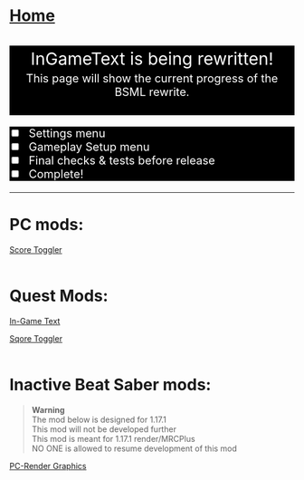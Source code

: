 # [Home](https://cgray1234.github.io/index.html)  
<br/>

<div style="background-color: black; text-align: center; font-size:30px; padding:5px; color:white">InGameText is being rewritten!</div>
<div style="background-color: black; text-align: center; font-size:20px; color:white">This page will show the current progress of the BSML rewrite.</div>
<div style="background-color: black; text-align: center; font-size:20px; color:white">ㅤ</div>  
<div style="background-color: black; font-size:20px; color:white">

- [ ] Settings menu </br>
- [ ] Gameplay Setup menu  </br>
- [ ] Final checks & tests before release  </br>
- [ ] Complete!  </br>
</div>

---


# PC mods:  
[Score Toggler](https://github.com/CGray1234/ScoreToggler-PC/)  
<br/>

# Quest Mods:
[In-Game Text](https://github.com/CGray1234/InGameText)

[Sqore Toggler](https://github.com/CGray1234/SqoreToggler)  
<br/>

# Inactive Beat Saber mods:  
>**Warning**  
>The mod below is designed for 1.17.1  
>This mod will not be developed further  
>This mod is meant for 1.17.1 render/MRCPlus  
>NO ONE is allowed to resume development of this mod

[PC-Render Graphics](https://github.com/CGray1234/Quest-PC-Render-Graphics)